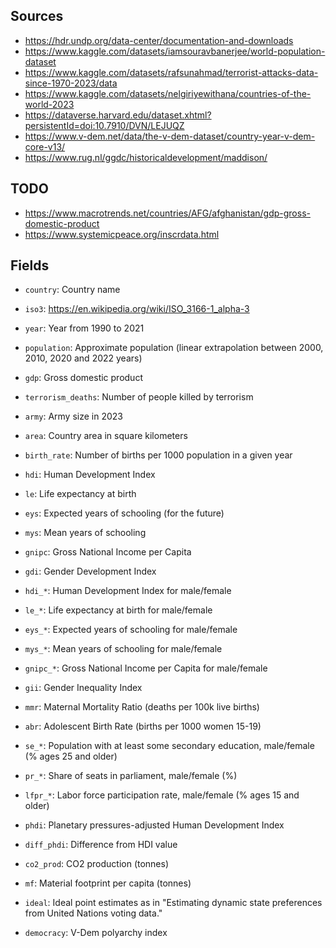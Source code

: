 ## Sources
- https://hdr.undp.org/data-center/documentation-and-downloads
- https://www.kaggle.com/datasets/iamsouravbanerjee/world-population-dataset
- https://www.kaggle.com/datasets/rafsunahmad/terrorist-attacks-data-since-1970-2023/data
- https://www.kaggle.com/datasets/nelgiriyewithana/countries-of-the-world-2023
- https://dataverse.harvard.edu/dataset.xhtml?persistentId=doi:10.7910/DVN/LEJUQZ
- https://www.v-dem.net/data/the-v-dem-dataset/country-year-v-dem-core-v13/
- https://www.rug.nl/ggdc/historicaldevelopment/maddison/

## TODO
- https://www.macrotrends.net/countries/AFG/afghanistan/gdp-gross-domestic-product
- https://www.systemicpeace.org/inscrdata.html

## Fields
- `country`: Country name
- `iso3`: https://en.wikipedia.org/wiki/ISO_3166-1_alpha-3
- `year`: Year from 1990 to 2021

- `population`: Approximate population (linear extrapolation between 2000, 2010, 2020 and 2022 years)
- `gdp`: Gross domestic product
- `terrorism_deaths`: Number of people killed by terrorism
- `army`: Army size in 2023
- `area`: Country area in square kilometers
- `birth_rate`: Number of births per 1000 population in a given year

- `hdi`: Human Development Index
- `le`: Life expectancy at birth
- `eys`: Expected years of schooling (for the future)
- `mys`: Mean years of schooling
- `gnipc`: Gross National Income per Capita

- `gdi`: Gender Development Index
- `hdi_*`: Human Development Index for male/female
- `le_*`: Life expectancy at birth for male/female
- `eys_*`: Expected years of schooling for male/female
- `mys_*`: Mean years of schooling for male/female
- `gnipc_*`: Gross National Income per Capita for male/female

- `gii`: Gender Inequality Index
- `mmr`: Maternal Mortality Ratio (deaths per 100k live births)
- `abr`: Adolescent Birth Rate (births per 1000 women 15-19)
- `se_*`: Population with at least some secondary education, male/female (% ages 25 and older)
- `pr_*`: Share of seats in parliament, male/female (%)
- `lfpr_*`: Labor force participation rate, male/female (% ages 15 and older)

- `phdi`: Planetary pressures-adjusted Human Development Index
- `diff_phdi`: Difference from HDI value
- `co2_prod`: CO2 production (tonnes)
- `mf`: Material footprint per capita (tonnes)

- `ideal`: Ideal point estimates as in "Estimating dynamic state preferences from United Nations voting data."
- `democracy`: V-Dem polyarchy index